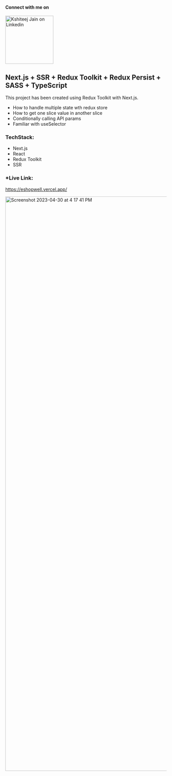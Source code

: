 

#### Connect with me on

[<img alt="Kshiteej Jain on Linkedin" width="150" src="https://user-images.githubusercontent.com/10721667/213983686-6f6b2612-41b7-4c48-a4be-d62c44302412.svg" />](https://www.linkedin.com/in/kshiteejjain/)


## Next.js + SSR + Redux Toolkit + Redux Persist + SASS + TypeScript
This project has been created using Redux Toolkit with Next.js.
 - How to handle multiple state wth redux store
 - How to get one slice value in another slice
 - Conditionally calling API params
 - Familiar with useSelector

### TechStack:
 - Next.js
 - React
 - Redux Toolkit
 - SSR
 

### *Live Link:
https://eshopwell.vercel.app/
 
 <img width="1792" alt="Screenshot 2023-04-30 at 4 17 41 PM" src="https://user-images.githubusercontent.com/10721667/235348945-144d4471-f809-499e-a327-fdedf00db526.png">

